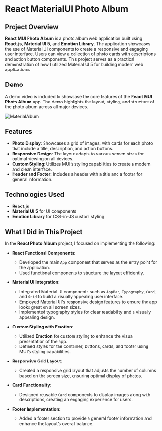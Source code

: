 # React MaterialUI Photo Album

## Project Overview

**React MUI Photo Album** is a photo album web application built using **React.js**, **Material UI 5**, and **Emotion Library**. The application showcases the use of Material UI components to create a responsive and engaging user interface. Users can view a collection of photo cards with descriptions and action button components. This project serves as a practical demonstration of how I utilized Material UI 5 for building modern web applications.

## Demo

A demo video is included to showcase the core features of the **React MUI Photo Album** app. The demo highlights the layout, styling, and structure of the photo album across all major devices.

![MaterialAlbum](https://github.com/user-attachments/assets/b619c45e-8b1e-494f-a5b5-f421b6130bd5)

## Features

- **Photo Display**: Showcases a grid of images, with cards for each photo that include a title, description, and action buttons.
- **Responsive Design**: The layout adapts to various screen sizes for optimal viewing on all devices.
- **Custom Styling**: Utilizes MUI’s styling capabilities to create a modern and clean interface.
- **Header and Footer**: Includes a header with a title and a footer for general information.

## Technologies Used

- **React.js**
- **Material UI 5** for UI components
- **Emotion Library** for CSS-in-JS custom styling

## What I Did in This Project

In the **React Photo Album** project, I focused on implementing the following:

- **React Functional Components**:
  - Developed the main `App` component that serves as the entry point for the application.
  - Used functional components to structure the layout efficiently.

- **Material UI Integration**:
  - Integrated Material UI components such as `AppBar`, `Typography`, `Card`, and `Grid` to build a visually appealing user interface.
  - Employed Material UI's responsive design features to ensure the app looks great on all screen sizes.
  - Implemented typography styles for clear readability and a visually appealing design.

- **Custom Styling with Emotion**:
  - Utilized **Emotion** for custom styling to enhance the visual presentation of the app.
  - Defined styles for the container, buttons, cards, and footer using MUI's styling capabilities.

- **Responsive Grid Layout**:
  - Created a responsive grid layout that adjusts the number of columns based on the screen size, ensuring optimal display of photos.

- **Card Functionality**:
  - Designed reusable `Card` components to display images along with descriptions, creating an engaging experience for users.

- **Footer Implementation**:
  - Added a footer section to provide a general footer information and enhance the layout's overall balance.
